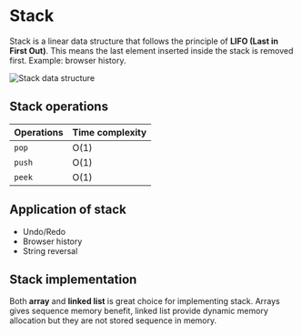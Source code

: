 # Stack

Stack is a linear data structure that follows the principle of **LIFO (Last in First Out)**. This means the last element inserted inside the stack is removed first. Example: browser history.

![Stack data structure](https://github.com/isandeepbansal/data-structures-and-algorithms/blob/main/assets/stack.webp)

## Stack operations

| Operations | Time complexity |
| ---------- | --------------- |
| `pop`      | O(1)            |
| `push`     | O(1)            |
| `peek`     | O(1)            |

## Application of stack

- Undo/Redo
- Browser history
- String reversal

## Stack implementation

Both **array** and **linked list** is great choice for implementing stack. Arrays gives sequence memory benefit, linked list provide dynamic memory allocation but they are not stored sequence in memory.
